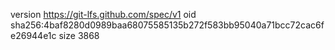 version https://git-lfs.github.com/spec/v1
oid sha256:4baf8280d0989baa68075585135b272f583bb95040a71bcc72cac6fe26944e1c
size 3868
